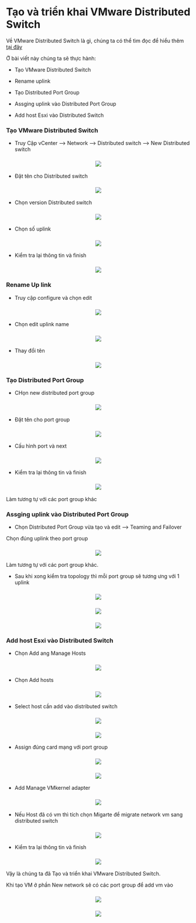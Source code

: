 # Tạo và triển khai VMware Distributed Switch

Về VMware Distributed Switch là gì, chúng ta có thể tìm đọc để hiểu thêm [tại đây]()

Ở bài viết này chúng ta sẽ thực hành:

- Tạo VMware Distributed Switch

- Rename uplink

- Tạo Distributed Port Group 

- Assging uplink vào Distributed Port Group 

- Add host Esxi vào Distributed Switch

### Tạo VMware Distributed Switch

- Truy Cập vCenter --> Network --> Distributed switch --> New Distributed switch

<h3 align="center"><img src="../Images/Distributed switch/1.png"></h3>

- Đặt tên cho Distributed switch

<h3 align="center"><img src="../Images/Distributed switch/2.png"></h3>

- Chọn version Distributed switch

<h3 align="center"><img src="../Images/Distributed switch/3.png"></h3>

- Chọn số uplink

<h3 align="center"><img src="../Images/Distributed switch/4.png"></h3>

- Kiểm tra lại thông tin và finish

<h3 align="center"><img src="../Images/Distributed switch/5.png"></h3>

### Rename Up link

- Truy cập configure và chọn edit 

<h3 align="center"><img src="../Images/Distributed switch/6.png"></h3>

- Chọn edit uplink name

<h3 align="center"><img src="../Images/Distributed switch/7.png"></h3>

- Thay đổi tên

<h3 align="center"><img src="../Images/Distributed switch/8.png"></h3>

### Tạo Distributed Port Group

- CHọn new distributed port group

<h3 align="center"><img src="../Images/Distributed switch/9.png"></h3>

- Đặt tên cho port group

<h3 align="center"><img src="../Images/Distributed switch/10.png"></h3>

- Cấu hình port và next

<h3 align="center"><img src="../Images/Distributed switch/11.png"></h3>

- Kiểm tra lại thông tin và finish

<h3 align="center"><img src="../Images/Distributed switch/12.png"></h3>

Làm tương tự với các port group khác

### Assging uplink vào Distributed Port Group 

- Chọn Distributed Port Group vừa tạo và edit  --> Teaming and Failover

Chọn đúng uplink theo port group

<h3 align="center"><img src="../Images/Distributed switch/13.png"></h3>

Làm tương tự với các port group khác.

- Sau khi xong kiểm tra topology thì mỗi port group sẽ tương ưng với 1 uplink

<h3 align="center"><img src="../Images/Distributed switch/14.png"></h3>

<h3 align="center"><img src="../Images/Distributed switch/15.png"></h3>

<h3 align="center"><img src="../Images/Distributed switch/16.png"></h3>

### Add host Esxi vào Distributed Switch

- Chọn Add ang Manage Hosts

<h3 align="center"><img src="../Images/Distributed switch/17.png"></h3>

- Chọn Add hosts

<h3 align="center"><img src="../Images/Distributed switch/18.png"></h3>

- Select host cần add vào distributed switch

<h3 align="center"><img src="../Images/Distributed switch/19.png"></h3>

<h3 align="center"><img src="../Images/Distributed switch/20.png"></h3>

- Assign đúng card mạng với port group

<h3 align="center"><img src="../Images/Distributed switch/21.png"></h3>

<h3 align="center"><img src="../Images/Distributed switch/22.png"></h3>

- Add Manage VMkernel adapter

<h3 align="center"><img src="../Images/Distributed switch/23.png"></h3>

- Nếu Host đã có vm thì tích chọn Migarte để migrate network vm sang distributed switch

<h3 align="center"><img src="../Images/Distributed switch/24.png"></h3>

- Kiểm tra lại thông tin và finish

<h3 align="center"><img src="../Images/Distributed switch/25.png"></h3>

Vậy là chúng ta đã Tạo và triển khai VMware Distributed Switch.

Khi tạo VM ở phần New network sẽ có các port group để add vm vào

<h3 align="center"><img src="../Images/Distributed switch/26.png"></h3>

<h3 align="center"><img src="../Images/Distributed switch/27.png"></h3>



